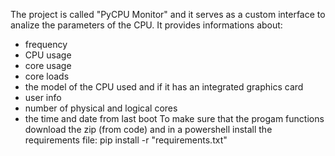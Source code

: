 The project is called "PyCPU Monitor" and it serves as a custom interface to analize the parameters of the CPU.
It provides informations about:
  - frequency
  - CPU usage
  - core usage
  - core loads
  - the model of the CPU used and if it has an integrated graphics card
  - user info
  - number of physical and logical cores
  - the time and date from last boot
To make sure that the progam functions download the zip (from code) and in a powershell install the requirements file: pip install -r "requirements.txt"
